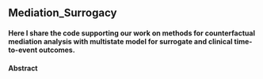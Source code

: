 ## Mediation_Surrogacy

#### Here I share the code supporting our work on methods for counterfactual mediation analysis with multistate model for surrogate and clinical time-to-event outcomes.

#### Abstract
##### 
